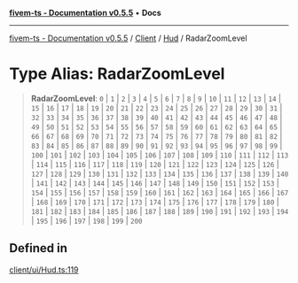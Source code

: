 [**fivem-ts - Documentation v0.5.5**](../../../../../README.md) • **Docs**

***

[fivem-ts - Documentation v0.5.5](../../../../../README.md) / [Client](../../../README.md) / [Hud](../README.md) / RadarZoomLevel

# Type Alias: RadarZoomLevel

> **RadarZoomLevel**: `0` \| `1` \| `2` \| `3` \| `4` \| `5` \| `6` \| `7` \| `8` \| `9` \| `10` \| `11` \| `12` \| `13` \| `14` \| `15` \| `16` \| `17` \| `18` \| `19` \| `20` \| `21` \| `22` \| `23` \| `24` \| `25` \| `26` \| `27` \| `28` \| `29` \| `30` \| `31` \| `32` \| `33` \| `34` \| `35` \| `36` \| `37` \| `38` \| `39` \| `40` \| `41` \| `42` \| `43` \| `44` \| `45` \| `46` \| `47` \| `48` \| `49` \| `50` \| `51` \| `52` \| `53` \| `54` \| `55` \| `56` \| `57` \| `58` \| `59` \| `60` \| `61` \| `62` \| `63` \| `64` \| `65` \| `66` \| `67` \| `68` \| `69` \| `70` \| `71` \| `72` \| `73` \| `74` \| `75` \| `76` \| `77` \| `78` \| `79` \| `80` \| `81` \| `82` \| `83` \| `84` \| `85` \| `86` \| `87` \| `88` \| `89` \| `90` \| `91` \| `92` \| `93` \| `94` \| `95` \| `96` \| `97` \| `98` \| `99` \| `100` \| `101` \| `102` \| `103` \| `104` \| `105` \| `106` \| `107` \| `108` \| `109` \| `110` \| `111` \| `112` \| `113` \| `114` \| `115` \| `116` \| `117` \| `118` \| `119` \| `120` \| `121` \| `122` \| `123` \| `124` \| `125` \| `126` \| `127` \| `128` \| `129` \| `130` \| `131` \| `132` \| `133` \| `134` \| `135` \| `136` \| `137` \| `138` \| `139` \| `140` \| `141` \| `142` \| `143` \| `144` \| `145` \| `146` \| `147` \| `148` \| `149` \| `150` \| `151` \| `152` \| `153` \| `154` \| `155` \| `156` \| `157` \| `158` \| `159` \| `160` \| `161` \| `162` \| `163` \| `164` \| `165` \| `166` \| `167` \| `168` \| `169` \| `170` \| `171` \| `172` \| `173` \| `174` \| `175` \| `176` \| `177` \| `178` \| `179` \| `180` \| `181` \| `182` \| `183` \| `184` \| `185` \| `186` \| `187` \| `188` \| `189` \| `190` \| `191` \| `192` \| `193` \| `194` \| `195` \| `196` \| `197` \| `198` \| `199` \| `200`

## Defined in

[client/ui/Hud.ts:119](https://github.com/Purpose-Dev/fivem-ts/blob/main/src/client/ui/Hud.ts#L119)
